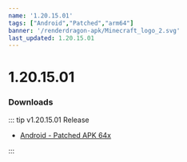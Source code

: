 ```yaml
---
name: '1.20.15.01'
tags: ["Android","Patched","arm64"]
banner: '/renderdragon-apk/Minecraft_logo_2.svg'
last_updated: 1.20.15.01
---
```


# 1.20.15.01

### Downloads

::: tip v1.20.15.01 Release

* [Android - Patched APK 64x](https://www.mediafire.com/file/m7zmheqbp57qjv2/1.20.15.01_arm64_v8a_patched.apk/file)

:::


